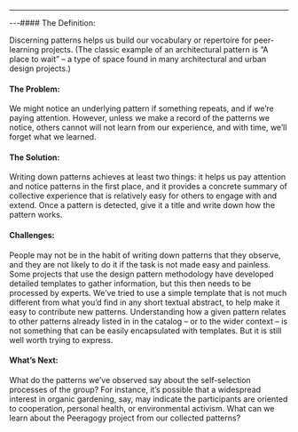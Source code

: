 ---
---#### The Definition:

Discerning patterns helps us build our vocabulary or repertoire for
peer-learning projects. (The classic example of an architectural pattern
is “A place to wait” – a type of space found in many architectural and
urban design projects.)

#### The Problem:

We might notice an underlying pattern if something repeats, and if we’re
paying attention. However, unless we make a record of the patterns we
notice, others cannot will not learn from our experience, and with time,
we’ll forget what we learned.

#### The Solution:

Writing down patterns achieves at least two things: it helps us pay
attention and notice patterns in the first place, and it provides a
concrete summary of collective experience that is relatively easy for
others to engage with and extend. Once a pattern is detected, give it a
title and write down how the pattern works.

#### Challenges:

People may not be in the habit of writing down patterns that they
observe, and they are not likely to do it if the task is not made easy
and painless. Some projects that use the design pattern methodology have
developed detailed templates to gather information, but this then needs
to be processed by experts. We’ve tried to use a simple template that is
not much different from what you’d find in any short textual abstract,
to help make it easy to contribute new patterns. Understanding how a
given pattern relates to other patterns already listed in in the catalog
– or to the wider context – is not something that can be easily
encapsulated with templates. But it is still well worth trying to
express.

#### What’s Next:

What do the patterns we’ve observed say about the self-selection
processes of the group? For instance, it’s possible that a widespread
interest in organic gardening, say, may indicate the participants are
oriented to cooperation, personal health, or environmental activism.
What can we learn about the Peeragogy project from our collected
patterns?

